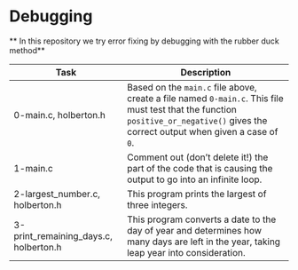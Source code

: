 # Debugging

** In this repository we try error fixing by debugging with the rubber
duck method**

| Task | Description |
|--|--|
| 0-main.c, holberton.h | Based on the `main.c` file above, create a file named `0-main.c`. This file must test that the function `positive_or_negative()` gives the correct output when given a case of `0`. |
| 1-main.c | Comment out (don’t delete it!) the part of the code that is causing the output to go into an infinite loop. |
| 2-largest_number.c, holberton.h | This program prints the largest of three integers. |
| 3-print_remaining_days.c, holberton.h | This program converts a date to the day of year and determines how many days are left in the year, taking leap year into consideration. |

